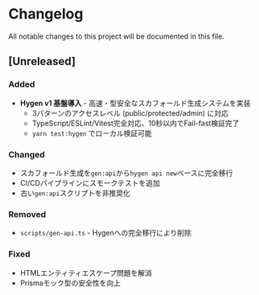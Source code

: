 # Changelog

All notable changes to this project will be documented in this file.

## [Unreleased]

### Added
- **Hygen v1 基盤導入** - 高速・型安全なスカフォールド生成システムを実装
  - 3パターンのアクセスレベル (public/protected/admin) に対応
  - TypeScript/ESLint/Vitest完全対応、10秒以内でFail-fast検証完了
  - `yarn test:hygen` でローカル検証可能

### Changed
- スカフォールド生成を`gen:api`から`hygen api new`ベースに完全移行
- CI/CDパイプラインにスモークテストを追加
- 古い`gen:api`スクリプトを非推奨化

### Removed
- `scripts/gen-api.ts` - Hygenへの完全移行により削除

### Fixed
- HTMLエンティティエスケープ問題を解消
- Prismaモック型の安全性を向上